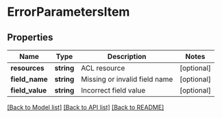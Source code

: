 # ErrorParametersItem

## Properties
Name | Type | Description | Notes
------------ | ------------- | ------------- | -------------
**resources** | **string** | ACL resource | [optional] 
**field_name** | **string** | Missing or invalid field name | [optional] 
**field_value** | **string** | Incorrect field value | [optional] 

[[Back to Model list]](../README.md#documentation-for-models) [[Back to API list]](../README.md#documentation-for-api-endpoints) [[Back to README]](../README.md)


